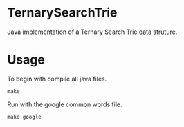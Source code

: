 # TernarySearchTrie
Java implementation of a Ternary Search Trie data struture. 

# Usage

To begin with compile all java files.
```
make
```

Run with the google common words file.
```
make google
```
